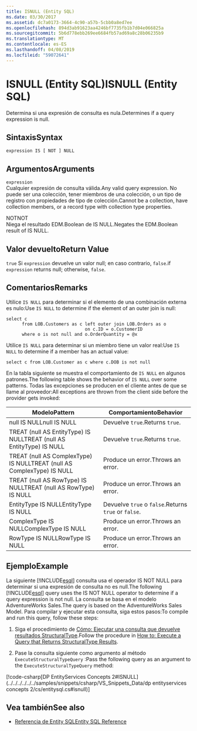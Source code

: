 ```yaml
---
title: ISNULL (Entity SQL)
ms.date: 03/30/2017
ms.assetid: dc7a0173-3664-4c90-a57b-5cbb0a8ed7ee
ms.openlocfilehash: 894d3ab91623aa4246bf7735fb1b7d04e066825a
ms.sourcegitcommit: 5b6d778ebb269ee6684fb57ad69a8c28b06235b9
ms.translationtype: MT
ms.contentlocale: es-ES
ms.lasthandoff: 04/08/2019
ms.locfileid: "59072641"
---
```

# <a name="isnull-entity-sql"></a><span data-ttu-id="8f861-102">ISNULL (Entity SQL)</span><span class="sxs-lookup"><span data-stu-id="8f861-102">ISNULL (Entity SQL)</span></span>
<span data-ttu-id="8f861-103">Determina si una expresión de consulta es nula.</span><span class="sxs-lookup"><span data-stu-id="8f861-103">Determines if a query expression is null.</span></span>  
  
## <a name="syntax"></a><span data-ttu-id="8f861-104">Sintaxis</span><span class="sxs-lookup"><span data-stu-id="8f861-104">Syntax</span></span>  
  
```  
expression IS [ NOT ] NULL  
```  
  
## <a name="arguments"></a><span data-ttu-id="8f861-105">Argumentos</span><span class="sxs-lookup"><span data-stu-id="8f861-105">Arguments</span></span>  
 `expression`  
 <span data-ttu-id="8f861-106">Cualquier expresión de consulta válida.</span><span class="sxs-lookup"><span data-stu-id="8f861-106">Any valid query expression.</span></span> <span data-ttu-id="8f861-107">No puede ser una colección, tener miembros de una colección, o un tipo de registro con propiedades de tipo de colección.</span><span class="sxs-lookup"><span data-stu-id="8f861-107">Cannot be a collection, have collection members, or a record type with collection type properties.</span></span>  
  
 <span data-ttu-id="8f861-108">NOT</span><span class="sxs-lookup"><span data-stu-id="8f861-108">NOT</span></span>  
 <span data-ttu-id="8f861-109">Niega el resultado EDM.Boolean de IS NULL.</span><span class="sxs-lookup"><span data-stu-id="8f861-109">Negates the EDM.Boolean result of IS NULL.</span></span>  
  
## <a name="return-value"></a><span data-ttu-id="8f861-110">Valor devuelto</span><span class="sxs-lookup"><span data-stu-id="8f861-110">Return Value</span></span>  
 `true` <span data-ttu-id="8f861-111">Si `expression` devuelve un valor null; en caso contrario, `false`.</span><span class="sxs-lookup"><span data-stu-id="8f861-111">if `expression` returns null; otherwise, `false`.</span></span>  
  
## <a name="remarks"></a><span data-ttu-id="8f861-112">Comentarios</span><span class="sxs-lookup"><span data-stu-id="8f861-112">Remarks</span></span>  
 <span data-ttu-id="8f861-113">Utilice `IS NULL` para determinar si el elemento de una combinación externa es nulo:</span><span class="sxs-lookup"><span data-stu-id="8f861-113">Use `IS NULL` to determine if the element of an outer join is null:</span></span>  
  
```  
select c   
      from LOB.Customers as c left outer join LOB.Orders as o   
                              on c.ID = o.CustomerID    
      where o is not null and o.OrderQuantity = @x  
```  
  
 <span data-ttu-id="8f861-114">Utilice `IS NULL` para determinar si un miembro tiene un valor real:</span><span class="sxs-lookup"><span data-stu-id="8f861-114">Use `IS NULL` to determine if a member has an actual value:</span></span>  
  
```  
select c from LOB.Customer as c where c.DOB is not null  
```  
  
 <span data-ttu-id="8f861-115">En la tabla siguiente se muestra el comportamiento de `IS NULL` en algunos patrones.</span><span class="sxs-lookup"><span data-stu-id="8f861-115">The following table shows the behavior of `IS NULL` over some patterns.</span></span> <span data-ttu-id="8f861-116">Todas las excepciones se producen en el cliente antes de que se llame al proveedor:</span><span class="sxs-lookup"><span data-stu-id="8f861-116">All exceptions are thrown from the client side before the provider gets invoked:</span></span>  
  
|<span data-ttu-id="8f861-117">Modelo</span><span class="sxs-lookup"><span data-stu-id="8f861-117">Pattern</span></span>|<span data-ttu-id="8f861-118">Comportamiento</span><span class="sxs-lookup"><span data-stu-id="8f861-118">Behavior</span></span>|  
|-------------|--------------|  
|<span data-ttu-id="8f861-119">null IS NULL</span><span class="sxs-lookup"><span data-stu-id="8f861-119">null IS NULL</span></span>|<span data-ttu-id="8f861-120">Devuelve `true`.</span><span class="sxs-lookup"><span data-stu-id="8f861-120">Returns `true`.</span></span>|  
|<span data-ttu-id="8f861-121">TREAT (null AS EntityType) IS NULL</span><span class="sxs-lookup"><span data-stu-id="8f861-121">TREAT (null AS EntityType) IS NULL</span></span>|<span data-ttu-id="8f861-122">Devuelve `true`.</span><span class="sxs-lookup"><span data-stu-id="8f861-122">Returns `true`.</span></span>|  
|<span data-ttu-id="8f861-123">TREAT (null AS ComplexType) IS NULL</span><span class="sxs-lookup"><span data-stu-id="8f861-123">TREAT (null AS ComplexType) IS NULL</span></span>|<span data-ttu-id="8f861-124">Produce un error.</span><span class="sxs-lookup"><span data-stu-id="8f861-124">Throws an error.</span></span>|  
|<span data-ttu-id="8f861-125">TREAT (null AS RowType) IS NULL</span><span class="sxs-lookup"><span data-stu-id="8f861-125">TREAT (null AS RowType) IS NULL</span></span>|<span data-ttu-id="8f861-126">Produce un error.</span><span class="sxs-lookup"><span data-stu-id="8f861-126">Throws an error.</span></span>|  
|<span data-ttu-id="8f861-127">EntityType IS NULL</span><span class="sxs-lookup"><span data-stu-id="8f861-127">EntityType IS NULL</span></span>|<span data-ttu-id="8f861-128">Devuelve `true` o `false`.</span><span class="sxs-lookup"><span data-stu-id="8f861-128">Returns `true` or `false`.</span></span>|  
|<span data-ttu-id="8f861-129">ComplexType IS NULL</span><span class="sxs-lookup"><span data-stu-id="8f861-129">ComplexType IS NULL</span></span>|<span data-ttu-id="8f861-130">Produce un error.</span><span class="sxs-lookup"><span data-stu-id="8f861-130">Throws an error.</span></span>|  
|<span data-ttu-id="8f861-131">RowType IS NULL</span><span class="sxs-lookup"><span data-stu-id="8f861-131">RowType IS NULL</span></span>|<span data-ttu-id="8f861-132">Produce un error.</span><span class="sxs-lookup"><span data-stu-id="8f861-132">Throws an error.</span></span>|  
  
## <a name="example"></a><span data-ttu-id="8f861-133">Ejemplo</span><span class="sxs-lookup"><span data-stu-id="8f861-133">Example</span></span>  
 <span data-ttu-id="8f861-134">La siguiente [!INCLUDE[esql](../../../../../../includes/esql-md.md)] consulta usa el operador IS NOT NULL para determinar si una expresión de consulta no es null.</span><span class="sxs-lookup"><span data-stu-id="8f861-134">The following [!INCLUDE[esql](../../../../../../includes/esql-md.md)] query uses the IS NOT NULL operator to determine if a query expression is not null.</span></span> <span data-ttu-id="8f861-135">La consulta se basa en el modelo AdventureWorks Sales.</span><span class="sxs-lookup"><span data-stu-id="8f861-135">The query is based on the AdventureWorks Sales Model.</span></span> <span data-ttu-id="8f861-136">Para compilar y ejecutar esta consulta, siga estos pasos:</span><span class="sxs-lookup"><span data-stu-id="8f861-136">To compile and run this query, follow these steps:</span></span>  
  
1.  <span data-ttu-id="8f861-137">Siga el procedimiento de [Cómo: Ejecutar una consulta que devuelve resultados StructuralType](../../../../../../docs/framework/data/adonet/ef/how-to-execute-a-query-that-returns-structuraltype-results.md).</span><span class="sxs-lookup"><span data-stu-id="8f861-137">Follow the procedure in [How to: Execute a Query that Returns StructuralType Results](../../../../../../docs/framework/data/adonet/ef/how-to-execute-a-query-that-returns-structuraltype-results.md).</span></span>  
  
2.  <span data-ttu-id="8f861-138">Pase la consulta siguiente como argumento al método `ExecuteStructuralTypeQuery` :</span><span class="sxs-lookup"><span data-stu-id="8f861-138">Pass the following query as an argument to the `ExecuteStructuralTypeQuery` method:</span></span>  
  
 [!code-csharp[DP EntityServices Concepts 2#ISNULL](../../../../../../samples/snippets/csharp/VS_Snippets_Data/dp entityservices concepts 2/cs/entitysql.cs#isnull)]  
  
## <a name="see-also"></a><span data-ttu-id="8f861-139">Vea también</span><span class="sxs-lookup"><span data-stu-id="8f861-139">See also</span></span>

- [<span data-ttu-id="8f861-140">Referencia de Entity SQL</span><span class="sxs-lookup"><span data-stu-id="8f861-140">Entity SQL Reference</span></span>](../../../../../../docs/framework/data/adonet/ef/language-reference/entity-sql-reference.md)
